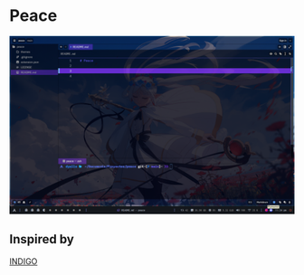 # Peace

![wallpaper](assets/peace.png)

## Inspired by

[INDIGO](https://github.com/p3rception/Indigo-zed)
